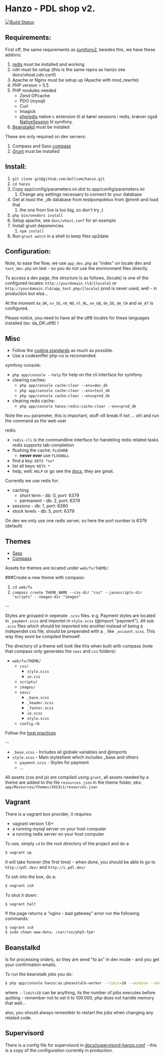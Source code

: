 # Hanzo - PDL shop v2.

[![Build Status](https://magnum.travis-ci.com/pompdelux/hanzo.png?token=UA2TnLisELk6rr7prsvr&branch=master)](https://magnum.travis-ci.com/pompdelux/hanzo)

## Requirements:

First off, the same requirements as [symfony2](http://symfony.com/doc/current/reference/requirements.html), besides this, we have these addons:

1. [redis](http://redis.io/) must be installed and working
2. cdn must be setup (this is the same repos as hanzo see docs/vhost.cdn.conf)
3. Apache or Nginx must be setup up (Apache with mod_rewrite)
4. PHP version > 5.5
5. PHP modules needed
    * Zend OPcache
    * PDO (mysql)
    * Curl
    * Imagick
    * [phpredis](https://github.com/nicolasff/phpredis) native c extension til at kører sessions i redis, kræver også [NativeSession](https://github.com/drak/NativeSession) til symfony.
6. [Beanstalkd](http://kr.github.io/beanstalkd/) must be instaled

These are only required on dev servers:

1. Compass and Sass [compass](http://compass-style.org/install/)
2. [Grunt](http://gruntjs.com/) must be installed


## Install:

1. `git clone git@github.com:bellcom/hanzo.git`
2. `cd hanzo`
3. Copy app/config/parameters.ini.dist to app/config/parameters.ini
	1. Change any settings necessary to connect to your database
5. Get at least the _dk database from testpompdelux from @mmh and load that
	1. the one from live is too big, so don't try ;)
6. `php bin/vendors install`
7. Setup apache, see `dosc/vhost.conf` for an example
8. Install grunt depenencies
 	1. `npm install`
9. Run `grunt watch` in a shell to keep files up2date


## Configuration:

Note, to ease the flow, we use `app_dev.php` as "index" on locale dev and `test_dev.php` on test - so you do not use the environment files directly.

To access a dev page, the structure is as follows, {locale} is one of the configured locales: `http://yourdomain.tld/{locale}` or `http://yourdomain.tld/app_test.php/{locale}` prod is never used, well - in production but else...

At the moment `da_DK`, `sv_SE`, `nb_NO`, `nl_NL`, `en_GB`, `de_DE`, `de_CH` and `de_AT` is configured.

Please notice, you need to have all the utf8 locales for these languages installed (ex: da_DK.utf8) !


## Misc

* Follow the [coding standards](http://symfony.com/doc/current/contributing/code/standards.html) as much as possible.
* Use a codesniffer php-cs is recomended.

symfony console:

- `php app/console --help` for help on the cli interface for symfony
- clearing caches:
  - `php app/console cache:clear --env=dev_dk`
  - `php app/console cache:clear --env=test_dk`
  - `php app/console cache:clear --env=prod_dk`
- clearing redis cache:
  - `php app/console hanzo:redis:cache:clear --env=prod_dk`

Note the `env` parameter, this is important, stuff vill break if not ... oh! and run the command as the web user

redis:

- `redis-cli` is the commandline interface for handeling redis related tasks
  redis supports tab-completion
- flushing the cache: `FLUSHDB`
	-  **never ever** use `FLUSHALL`
- find a key: `KEYS *xx*`
- list all keys: `KEYS *`
- help, well: `HELP` or go see the [docs](http://redis.io/documentation), they are great.

Currently we use redis for:

* caching
	* short term - db: 0, port: 6379
	* permanent - db: 2, port: 6379
* sessions - db: 1, port: 6380
* stock levels - db: 5, port: 6379

On dev we only use one redis server, so here the port number is 6379 (default)

## Themes

- [Sass](http://sass-lang.com/)
- [Compass](http://compass-style.org/)

Assets for themes are located under `web/fx/THEME/`

###Create a new theme with compass:

1. `cd web/fx`
2. `compass create THEME_NAME --css-dir "css" --javascripts-dir "scripts" --images-dir "images"`

--

Styles are grouped in seperate `.scss` files. e.g. Payment styles are located in `_payment.scss` and importet in `style.scss` (@import "payment"). All sub `.scss` files which should be imported into another instead of being a independet css file, should be prepended with a `_` like `_account.scss`. This way they wont be compiled themself.

The directory of a theme will look like this when built with compass (note that compass only generates the `sass` and `css` folders):

- `web/fx/THEME/`
  - `css/`
     - `style.scss`
     - `ie.css`
  - `scripts/`
  - `images/`
  - `sass/`
     - `_base.scss`
     - `_header.scss`
     - `_footer.scss`
     - `ie.scss`
     - `style.scss`
  - `config.rb`

Follow the [best practices](http://compass-style.org/help/tutorials/best_practices/)

--

- `_base.scss` - Includes all globale variables and @imports
- `style.scss` - Main stylesheet which includes _base and others
  - `payment.scss` - Styles for payment
  - ...

All assets (css and js) are compiled using `grunt`, all assets needed by a theme are added to the file `resources.json` in the theme folder, eks: `app/Resources/themes/2013s1/resources.json`


## Vagrant

There is a vagrant box provider, it requires:

- vagrant version 1.6+
- a running mysql server on your host computer
- a running redis server on your host computer

To use, simply `cd` to the root directory of the project and do a

```bash
$ vagrant up
```

It will take forever (the first time) - when done, you should be able to go to `http://pdl.dev/` and `http://c.pdl.dev/`

To ssh into the box, do a:

```bash
$ vagrant ssh
```

To shut it down:

```bash
$ vagrant halt
```

If the page returns a "nginx - bad gateway" error run the following commands:

```bash
$ vagrant ssh
$ sudo chown www-data. /var/run/php5-fpm*
```

## Beanstalkd

Is for processing orders, so they are send "to ax" in dev mode - and you get your confirmation emails.

To run the beanstalk jobs you do:

```bash
$ php app/console hanzo:ax:pheanstalk-worker --limit=10 --verbose --env=dev_dk
```

where `--limit=10` can be anything, its the number of jobs executes before quitting - remember not to set it to 100.000, php does not handle memory that well...

also, you should always remember to restart the jobs when changing any related code.


## Supervisord

There is a config file for supervisord in [docs/supervisord-hanzo.conf](docs/supervisord-hanzo.conf) - this is a copy of the configuration currently in production.
